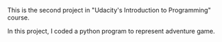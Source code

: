 This is the second project in "Udacity's Introduction to Programming" course.

In this project, I coded a python program to represent adventure game.
